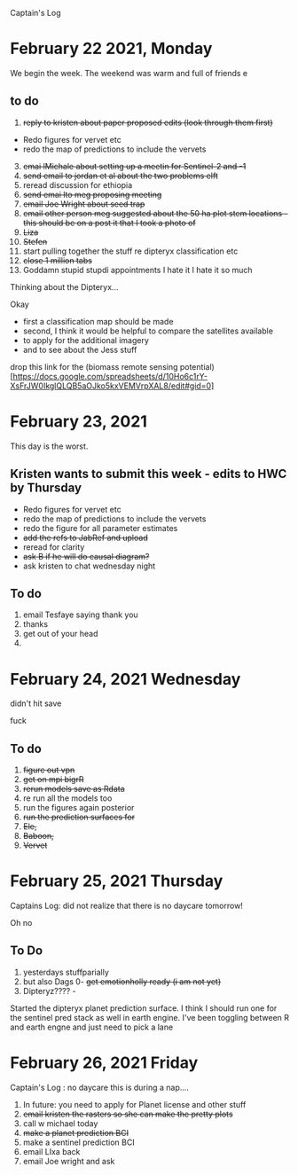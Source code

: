 Captain's Log


# February 22 2021, Monday

We begin the week. The weekend was warm and full of friends e

## to do 

1. ~~reply to kristen about paper proposed edits (look through them first)~~
- Redo figures for vervet etc 
- redo the map of predictions to include the vervets 
3. ~~emai lMichale about setting up a meetin for Sentinel-2 and -1~~
4. ~~send email to jordan et al about the two problems elft~~ 
5. reread discussion for ethiopia 
6. ~~send emai lto meg proposing meeting~~ 
7. ~~email Joe Wright about seed trap~~
8. ~~email other person meg suggested about the 50 ha plot stem locations - this should be on a post it that I took a photo of~~
9. ~~Liza~~
10. ~~Stefen~~
11. start pulling together the stuff re dipteryx classification etc 
12. ~~close 1 million tabs~~
13. Goddamn stupid stupdi appointments I hate it I hate it so much 

Thinking about the Dipteryx...

Okay 
- first a classification map should be made
- second, I think it would be helpful to compare the satellites available
- to apply for the additional imagery
- and to see about the Jess stuff

drop this link for the (biomass remote sensing potential)[https://docs.google.com/spreadsheets/d/10Ho6c1rY-XsFrJW0IkglQLQB5aOJko5kxVEMVrpXAL8/edit#gid=0]

# February 23, 2021 

This day is the worst. 

## Kristen wants to submit this week - edits to HWC by Thursday
- Redo figures for vervet etc 
- redo the map of predictions to include the vervets 
- redo the figure for all parameter estimates
- ~~add the refs to JabRef and upload~~
- reread for clarity 
- ~~ask B if he will do causal diagram?~~ 
- ask kristen to chat wednesday night

## To do 

1. email Tesfaye saying thank you 
2. thanks 
3. get out of your head 
4. 

# February 24, 2021 Wednesday 

didn't hit save 

fuck 

## To do 

1. ~~figure out vpn~~ 
2. ~~get on mpi bigrR~~ 
3. ~~rerun models save as Rdata~~
4. re run all the models too 
5. run the figures again posterior
6. ~~run the prediction surfaces for~~ 
7. ~~Ele,~~ 
8. ~~Baboon,~~ 
9. ~~Vervet~~


# February 25, 2021 Thursday

Captains Log: did not realize that there is no daycare tomorrow! 

Oh no


## To Do

1. yesterdays stuffparially
2. but also Dags 0- ~~get emotionholly ready (i am not yet)~~
3. Dipteryz???? -

Started the dipteryx planet prediction surface. I think I should run one for the sentinel pred stack as well in earth engine. 
I've been toggling between R and earth engne and just need to pick a lane 

# February 26, 2021 Friday

Captain's Log : no daycare this is during a nap....

1. In future: you need to apply for Planet license and other stuff
2. ~~email kristen the rasters so she can make the pretty plots~~
3. call w michael today
4. ~~make a planet prediction BCI~~
5. make a sentinel prediction BCI 
6. email LIxa back
7. email Joe wright and ask 
